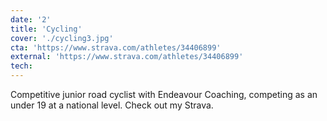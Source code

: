 ```yaml
---
date: '2'
title: 'Cycling'
cover: './cycling3.jpg'
cta: 'https://www.strava.com/athletes/34406899'
external: 'https://www.strava.com/athletes/34406899'
tech:
---
```


Competitive junior road cyclist with Endeavour Coaching, competing as an under 19 at a national level. Check out my Strava.